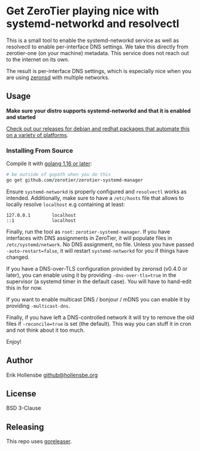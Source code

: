 # Get ZeroTier playing nice with systemd-networkd and resolvectl

This is a small tool to enable the systemd-networkd service as well as resolvectl to enable per-interface DNS settings. We take this directly from zerotier-one (on your machine) metadata. This service does not reach out to the internet on its own.

The result is per-interface DNS settings, which is especially nice when you are using [zeronsd](https://github.com/zerotier/zeronsd) with multiple networks.

## Usage

**Make sure your distro supports systemd-networkd and that it is enabled and started**

[Check out our releases for debian and redhat packages that automate this on a variety of platforms](https://github.com/zerotier/zerotier-systemd-manager/releases).

### Installing From Source

Compile it with [golang 1.16 or later](https://golang.org):

```bash
# be outside of gopath when you do this
go get github.com/zerotier/zerotier-systemd-manager
```

Ensure `systemd-networkd` is properly configured and `resolvectl` works as intended.
Additionally, make sure to have a `/etc/hosts` file that allows to locally resolve `localhost` e.g containing at least: 
```
127.0.0.1        localhost
::1              localhost
```
Finally, run the tool as `root`: `zerotier-systemd-manager`. If you have interfaces with DNS assignments in ZeroTier, it will populate files in `/etc/systemd/network`. No DNS assignment, no file. Unless you have passed `-auto-restart=false`, it will restart `systemd-networkd` for you if things have changed.

If you have a DNS-over-TLS configuration provided by zeronsd (v0.4.0 or later), you can enable using it by providing `-dns-over-tls=true` in the supervisor (a systemd timer in the default case). You will have to hand-edit this in for now.

If you want to enable multicast DNS / bonjour / mDNS you can enable it by providing `-multicast-dns`.

Finally, if you have left a DNS-controlled network it will try to remove the old files if `-reconcile=true` is set (the default). This way you can stuff it in cron and not think about it too much.

Enjoy!

## Author

Erik Hollensbe <github@hollensbe.org>

## License

BSD 3-Clause

## Releasing
This repo uses [goreleaser](https://goreleaser.com/quick-start/). 

